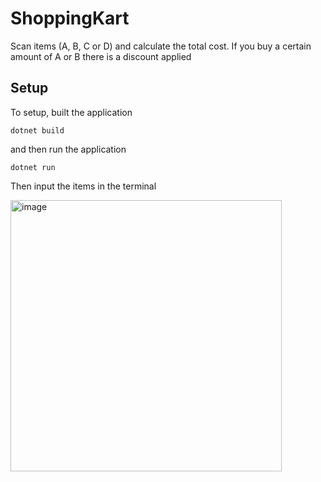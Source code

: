 # ShoppingKart

Scan items (A, B, C or D) and calculate the total cost.
If you buy a certain amount of A or B there is a discount applied

## Setup

To setup, built the application

	dotnet build

and then run the application

	dotnet run
  
Then input the items in the terminal


<img width="434" alt="image" src="https://user-images.githubusercontent.com/69147114/231982419-8f893f3a-0543-4631-90e4-5cf2f453400e.png">

